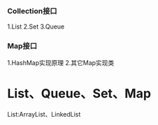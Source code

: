 ### Collection接口
1.List
2.Set
3.Queue

### Map接口
1.HashMap实现原理
2.其它Map实现类

# List、Queue、Set、Map

List:ArrayList、LinkedList